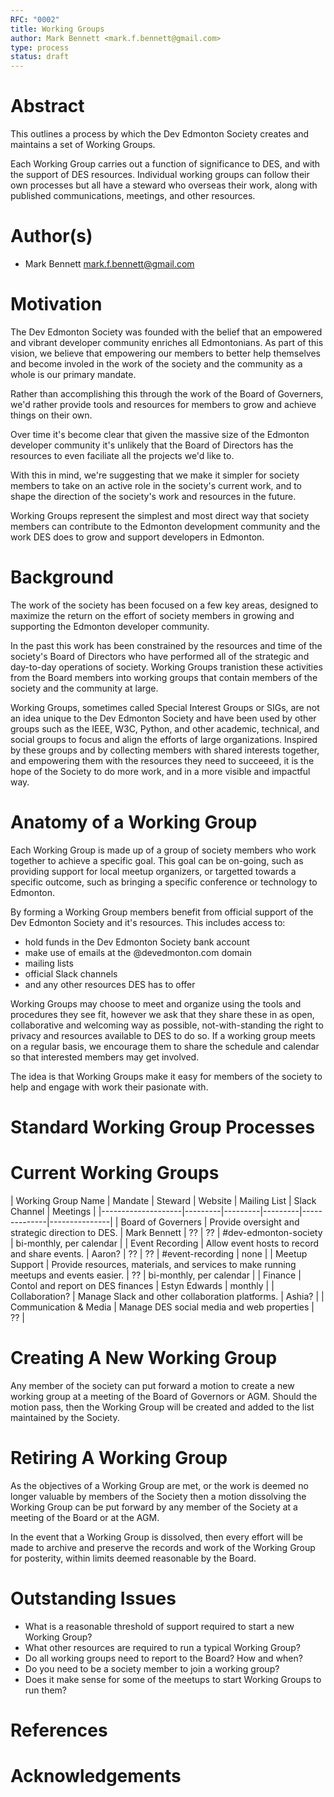 ```yaml
---
RFC: "0002"
title: Working Groups
author: Mark Bennett <mark.f.bennett@gmail.com>
type: process
status: draft
---
```


# Abstract

This outlines a process by which the Dev Edmonton Society creates and maintains a set of Working Groups.

Each Working Group carries out a function of significance to DES, and with the support of DES resources. Individual working groups can follow their own processes but all have a steward who overseas their work, along with published communications, meetings, and other resources.

# Author(s)

* Mark Bennett <mark.f.bennett@gmail.com>

# Motivation

The Dev Edmonton Society was founded with the belief that an empowered and vibrant developer community enriches all Edmontonians. As part of this vision, we believe that empowering our members to better help themselves and become involed in the work of the society and the community as a whole is our primary mandate.

Rather than accomplishing this through the work of the Board of Governers, we'd rather provide tools and resources for members to grow and achieve things on their own.

Over time it's become clear that given the massive size of the Edmonton developer community it's unlikely that the Board of Directors has the resources to even faciliate all the projects we'd like to.

With this in mind, we're suggesting that we make it simpler for society members to take on an active role in the society's current work, and to shape the direction of the society's work and resources in the future.

Working Groups represent the simplest and most direct way that society members can contribute to the Edmonton development community and the work DES does to grow and support developers in Edmonton.

# Background

The work of the society has been focused on a few key areas, designed to maximize the return on the effort of society members in growing and supporting the Edmonton developer community.

In the past this work has been constrained by the resources and time of the society's Board of Directors who have performed all of the strategic and day-to-day operations of society. Working Groups tranistion these activities from the Board members into working groups that contain members of the society and the community at large.

Working Groups, sometimes called Special Interest Groups or SIGs, are not an idea unique to the Dev Edmonton Society and have been used by other groups such as the IEEE, W3C, Python, and other academic, technical, and social groups to focus and align the efforts of large organizations. Inspired by these groups and by collecting members with shared interests together, and empowering them with the resources they need to succeeed, it is the hope of the Society to do more work, and in a more visible and impactful way.

# Anatomy of a Working Group

Each Working Group is made up of a group of society members who work together to achieve a specific goal. This goal can be on-going, such as providing support for local meetup organizers, or targetted towards a specific outcome, such as bringing a specific conference or technology to Edmonton.

By forming a Working Group members benefit from official support of the Dev Edmonton Society and it's resources. This includes access to:

 * hold funds in the Dev Edmonton Society bank account
 * make use of emails at the @devedmonton.com domain
 * mailing lists
 * official Slack channels
 * and any other resources DES has to offer

Working Groups may choose to meet and organize using the tools and procedures they see fit, however we ask that they share these in as open, collaborative and welcoming way as possible, not-with-standing the right to privacy and resources available to DES to do so. If a working group meets on a regular basis, we encourage them to share the schedule and calendar so that interested members may get involved.

The idea is that Working Groups make it easy for members of the society to help and engage with work their pasionate with.

# Standard Working Group Processes

# Current Working Groups

| Working Group Name | Mandate | Steward | Website | Mailing List | Slack Channel | Meetings |
|--------------------|---------|---------|---------|--------------|---------------|
| Board of Governers | Provide oversight and strategic direction to DES. | Mark Bennett | ?? | ?? | #dev-edmonton-society | bi-monthly, per calendar |
| Event Recording    | Allow event hosts to record and share events. | Aaron? | ?? | ?? | #event-recording | none |
| Meetup Support | Provide resources, materials, and services to make running meetups and events easier. | ?? | bi-monthly, per calendar |
| Finance | Contol and report on DES finances | Estyn Edwards | monthly |
| Collaboration? | Manage Slack and other collaboration platforms. | Ashia? |
| Communication & Media | Manage DES social media and web properties | ?? |

# Creating A New Working Group

Any member of the society can put forward a motion to create a new working group at a meeting of the Board of Governors or AGM. Should the motion pass, then the Working Group will be created and added to the list maintained by the Society.

# Retiring A Working Group

As the objectives of a Working Group are met, or the work is deemed no longer valuable by members of the Society then a motion dissolving the Working Group can be put forward by any member of the Society at a meeting of the Board or at the AGM.

In the event that a Working Group is dissolved, then every effort will be made to archive and preserve the records and work of the Working Group for posterity, within limits deemed reasonable by the Board.

# Outstanding Issues

* What is a reasonable threshold of support required to start a new Working Group?
* What other resources are required to run a typical Working Group?
* Do all working groups need to report to the Board? How and when?
* Do you need to be a society member to join a working group?
* Does it make sense for some of the meetups to start Working Groups to run them?

# References

# Acknowledgements